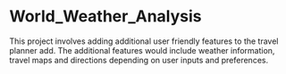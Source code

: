 # World_Weather_Analysis
This project involves adding additional user friendly features to the travel planner add. The additional features would include weather information, travel maps and directions depending on user inputs and preferences.
